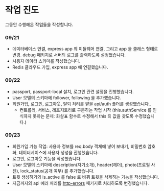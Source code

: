 # 작업 진도

그동안 수행해온 작업들을 작성합니다.

### 09/21

- 데이터베이스 연결, express app 의 미들웨어 연결, 그리고 app 을 클래스 형태로 변경. debug 패키지로 서버의 로그를 출력하도록 설정했습니다.
- 사용자 데이터 스키마를 작성했습니다.
- Redis 클라우드 가입, express app 에 연결했습니다.

### 09/22

- passport, passport-local 설치, 로그인 관련 설정을 진행했습니다.
- User 모델의 스키마에 follower, following 을 추가했습니다.
- 회원가입, 로그인, 로그아웃, 탈퇴 처리를 맡을 api/auth 폴더를 생성했습니다..
  - 컨트롤러, 서비스, 레포지토리로 구분하는 작업 시작 (this.authService 를 인식하지 못하는 문제: 화살표 함수로 수정해서 this 의 값을 찾도록 수정했습니다.)

### 09/23

- 회원가입 기능 작업: 사용자 정보를 req.body 객체에 넣어 보내기, 비밀번호 암호화, 데이터베이스에 사용자 생성을 진행했습니다.
- 로그인, 로그아웃 기능을 작성했습니다.
- User 모델의 스키마에 description(자기소개), header(헤더), photo(프로필 사진), lock_status(공개 여부) 를 추가했습니다.
- 트윗 생성하기와 is_active 를 false 로 바꿔 트윗을 삭제하는 기능을 작성했습니다.
- 지금까지의 api 에러 처리를 [http-errors](https://www.npmjs.com/package/http-errors) 패키지로 처리하도록 변경했습니다.

